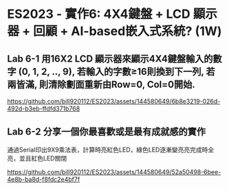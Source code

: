# ES2023 - 實作6: 4X4鍵盤 + LCD 顯示器 + 回顧 + AI-based嵌入式系統? (1W)

## Lab 6-1 用16X2 LCD 顯示器來顯示4X4鍵盤輸入的數字 (0, 1, 2, .., 9), 若輸入的字數≥16則換到下一列, 若兩皆滿, 則清除劃面重新由Row=0, Col=0開始.

https://github.com/bill920112/ES2023/assets/144580649/6b8e3219-026d-492d-b3eb-ffdfd371b768

## Lab 6-2 分享一個你最喜歡或是最有成就感的實作
通過Serial印出9X9乘法表，計算時亮紅色LED，綠色LED逐漸變亮亮完成時全亮，並且紅色LED關閉

https://github.com/bill920112/ES2023/assets/144580649/52a50498-6bee-4e8b-ba8d-f8fdc2e4bf7f
